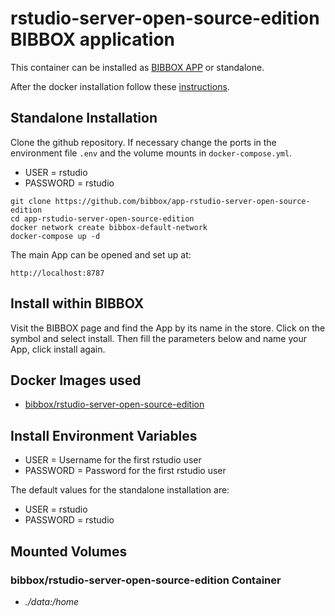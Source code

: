 # rstudio-server-open-source-edition BIBBOX application

This container can be installed as [BIBBOX APP](https://bibbox.readthedocs.io/en/latest/ "BIBBOX App Store") or standalone. 

After the docker installation follow these [instructions](INSTALL-APP.md).

## Standalone Installation 

Clone the github repository. If necessary change the ports in the environment file `.env` and the volume mounts in `docker-compose.yml`.

 * USER = rstudio
 * PASSWORD = rstudio
```
git clone https://github.com/bibbox/app-rstudio-server-open-source-edition
cd app-rstudio-server-open-source-edition
docker network create bibbox-default-network
docker-compose up -d
```

The main App can be opened and set up at:
```
http://localhost:8787
```

## Install within BIBBOX

Visit the BIBBOX page and find the App by its name in the store. Click on the symbol and select install. Then fill the parameters below and name your App, click install again.

## Docker Images used
  - [bibbox/rstudio-server-open-source-edition](https://hub.docker.com/r/bibbox/rstudio-server-open-source-edition) 


 
## Install Environment Variables
  - USER = Username for the first rstudio user
  - PASSWORD = Password for the first rstudio user

  
The default values for the standalone installation are:
  - USER = rstudio
  - PASSWORD = rstudio

  
## Mounted Volumes
### bibbox/rstudio-server-open-source-edition Container
  - *./data:/home*

